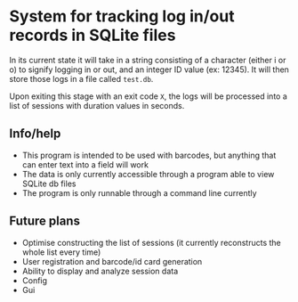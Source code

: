 # System for tracking log in/out records in SQLite files
In its current state it will take in a string consisting of a character (either i or o) to signify logging in or out, and an integer ID value (ex: 12345). It will then store those logs in a file called `test.db`. 

Upon exiting this stage with an exit code `X`, the logs will be processed into a list of sessions with duration values in seconds.
## Info/help
- This program is intended to be used with barcodes, but anything that can enter text into a field will work
- The data is only currently accessible through a program able to view SQLite db files
- The program is only runnable through a command line currently
## Future plans
- Optimise constructing the list of sessions (it currently reconstructs the whole list every time)
- User registration and barcode/id card generation
- Ability to display and analyze session data
- Config
- Gui